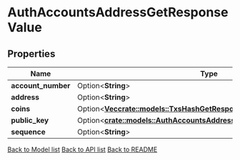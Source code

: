 # AuthAccountsAddressGetResponseValue

## Properties

Name | Type | Description | Notes
------------ | ------------- | ------------- | -------------
**account_number** | Option<**String**> |  | [optional]
**address** | Option<**String**> |  | [optional]
**coins** | Option<[**Vec<crate::models::TxsHashGetResponseTxFeeAmountInner>**](_txs__hash__get_response_tx_fee_amount_inner.md)> |  | [optional]
**public_key** | Option<[**crate::models::AuthAccountsAddressGetResponseValuePublicKey**](_auth_accounts__address__get_response_value_public_key.md)> |  | [optional]
**sequence** | Option<**String**> |  | [optional]

[Back to Model list](../README.md#documentation-for-models) [Back to API list](../README.md#documentation-for-api-endpoints) [Back to README](../README.md)



